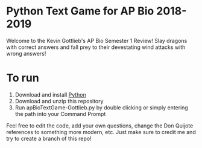 # Python Text Game for AP Bio 2018-2019
Welcome to the Kevin Gottlieb's AP Bio Semester 1 Review! Slay dragons with correct answers and fall prey to their devestating wind attacks with wrong answers!

# To run #
1. Download and install [Python](https://www.python.org/downloads/)
2. Download and unzip this repository
3. Run apBioTextGame-Gottlieb.py by double clicking or simply entering the path into your Command Prompt

Feel free to edit the code, add your own questions, change the Don Quijote references to something more modern, etc. Just make sure to credit me and try to create a branch of this repo!